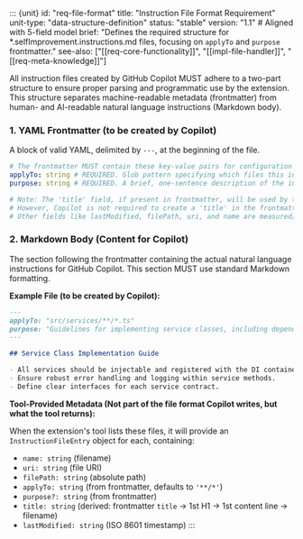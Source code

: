 ::: {unit}
id: "req-file-format"
title: "Instruction File Format Requirement"
unit-type: "data-structure-definition"
status: "stable"
version: "1.1" # Aligned with 5-field model
brief: "Defines the required structure for *.selfImprovement.instructions.md files, focusing on `applyTo` and `purpose` frontmatter."
see-also: ["[[req-core-functionality]]", "[[impl-file-handler]]", "[[req-meta-knowledge]]"]

All instruction files created by GitHub Copilot MUST adhere to a two-part structure to ensure proper parsing and programmatic use by the extension. This structure separates machine-readable metadata (frontmatter) from human- and AI-readable natural language instructions (Markdown body).

### 1. YAML Frontmatter (to be created by Copilot)

A block of valid YAML, delimited by `---`, at the beginning of the file.

```yaml
# The frontmatter MUST contain these key-value pairs for configuration by Copilot.
applyTo: string # REQUIRED. Glob pattern specifying which files this instruction set applies to (e.g., "src/components/**/*.tsx").
purpose: string # REQUIRED. A brief, one-sentence description of the instruction's objective or what it helps achieve.

# Note: The 'title' field, if present in frontmatter, will be used by the tool for the 'title' metadata.
# However, Copilot is not required to create a 'title' in the frontmatter, as the tool has a fallback mechanism.
# Other fields like lastModified, filePath, uri, and name are measured/derived by the tool and should NOT be set by Copilot.
```

### 2. Markdown Body (Content for Copilot)

The section following the frontmatter containing the actual natural language instructions for GitHub Copilot. This section MUST use standard Markdown formatting.

**Example File (to be created by Copilot):**
```markdown
---
applyTo: "src/services/**/*.ts"
purpose: "Guidelines for implementing service classes, including dependency injection and error handling."
---

## Service Class Implementation Guide

- All services should be injectable and registered with the DI container.
- Ensure robust error handling and logging within service methods.
- Define clear interfaces for each service contract.
```

**Tool-Provided Metadata (Not part of the file format Copilot writes, but what the tool returns):**

When the extension's tool lists these files, it will provide an `InstructionFileEntry` object for each, containing:
*   `name: string` (filename)
*   `uri: string` (file URI)
*   `filePath: string` (absolute path)
*   `applyTo: string` (from frontmatter, defaults to `'**/*'`)
*   `purpose?: string` (from frontmatter)
*   `title: string` (derived: frontmatter `title` -> 1st H1 -> 1st content line -> filename)
*   `lastModified: string` (ISO 8601 timestamp)
:::
